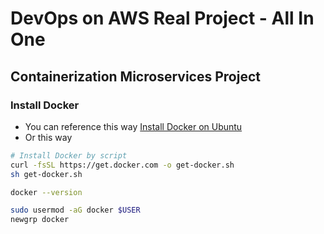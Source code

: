 # DevOps on AWS Real Project - All In One

## Containerization Microservices Project

### Install Docker 

- You can reference this way
[Install Docker on Ubuntu](https://www.google.com)
- Or this way
```sh
# Install Docker by script
curl -fsSL https://get.docker.com -o get-docker.sh
sh get-docker.sh

docker --version

sudo usermod -aG docker $USER
newgrp docker

```
